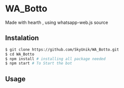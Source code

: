 # WA_Botto
Made with hearth , using whatsapp-web.js source

## Instalation
```bash
$ git clone https://github.com/SkyUnik/WA_Botto.git
$ cd WA_Botto
$ npm install # installing all package needed
$ npm start # To Start the bot
```

## Usage
```bash
```
